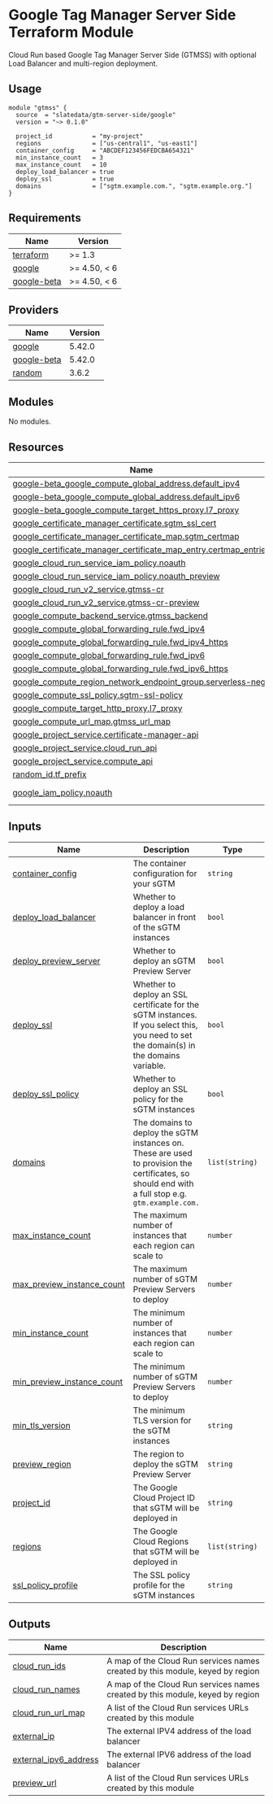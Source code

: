 # Google Tag Manager Server Side Terraform Module

Cloud Run based Google Tag Manager Server Side (GTMSS) with optional Load Balancer and multi-region deployment.

## Usage

```hcl
module "gtmss" {
  source  = "slatedata/gtm-server-side/google"
  version = "~> 0.1.0"

  project_id           = "my-project"
  regions              = ["us-central1", "us-east1"]
  container_config     = "ABCDEF123456FEDCBA654321"
  min_instance_count   = 3
  max_instance_count   = 10
  deploy_load_balancer = true
  deploy_ssl           = true
  domains              = ["sgtm.example.com.", "sgtm.example.org."]
}
```
<!-- BEGINNING OF PRE-COMMIT-TERRAFORM DOCS HOOK -->
## Requirements

| Name | Version |
|------|---------|
| <a name="requirement_terraform"></a> [terraform](#requirement\_terraform) | >= 1.3 |
| <a name="requirement_google"></a> [google](#requirement\_google) | >= 4.50, < 6 |
| <a name="requirement_google-beta"></a> [google-beta](#requirement\_google-beta) | >= 4.50, < 6 |

## Providers

| Name | Version |
|------|---------|
| <a name="provider_google"></a> [google](#provider\_google) | 5.42.0 |
| <a name="provider_google-beta"></a> [google-beta](#provider\_google-beta) | 5.42.0 |
| <a name="provider_random"></a> [random](#provider\_random) | 3.6.2 |

## Modules

No modules.

## Resources

| Name | Type |
|------|------|
| [google-beta_google_compute_global_address.default_ipv4](https://registry.terraform.io/providers/hashicorp/google-beta/latest/docs/resources/google_compute_global_address) | resource |
| [google-beta_google_compute_global_address.default_ipv6](https://registry.terraform.io/providers/hashicorp/google-beta/latest/docs/resources/google_compute_global_address) | resource |
| [google-beta_google_compute_target_https_proxy.l7_proxy](https://registry.terraform.io/providers/hashicorp/google-beta/latest/docs/resources/google_compute_target_https_proxy) | resource |
| [google_certificate_manager_certificate.sgtm_ssl_cert](https://registry.terraform.io/providers/hashicorp/google/latest/docs/resources/certificate_manager_certificate) | resource |
| [google_certificate_manager_certificate_map.sgtm_certmap](https://registry.terraform.io/providers/hashicorp/google/latest/docs/resources/certificate_manager_certificate_map) | resource |
| [google_certificate_manager_certificate_map_entry.certmap_entries](https://registry.terraform.io/providers/hashicorp/google/latest/docs/resources/certificate_manager_certificate_map_entry) | resource |
| [google_cloud_run_service_iam_policy.noauth](https://registry.terraform.io/providers/hashicorp/google/latest/docs/resources/cloud_run_service_iam_policy) | resource |
| [google_cloud_run_service_iam_policy.noauth_preview](https://registry.terraform.io/providers/hashicorp/google/latest/docs/resources/cloud_run_service_iam_policy) | resource |
| [google_cloud_run_v2_service.gtmss-cr](https://registry.terraform.io/providers/hashicorp/google/latest/docs/resources/cloud_run_v2_service) | resource |
| [google_cloud_run_v2_service.gtmss-cr-preview](https://registry.terraform.io/providers/hashicorp/google/latest/docs/resources/cloud_run_v2_service) | resource |
| [google_compute_backend_service.gtmss_backend](https://registry.terraform.io/providers/hashicorp/google/latest/docs/resources/compute_backend_service) | resource |
| [google_compute_global_forwarding_rule.fwd_ipv4](https://registry.terraform.io/providers/hashicorp/google/latest/docs/resources/compute_global_forwarding_rule) | resource |
| [google_compute_global_forwarding_rule.fwd_ipv4_https](https://registry.terraform.io/providers/hashicorp/google/latest/docs/resources/compute_global_forwarding_rule) | resource |
| [google_compute_global_forwarding_rule.fwd_ipv6](https://registry.terraform.io/providers/hashicorp/google/latest/docs/resources/compute_global_forwarding_rule) | resource |
| [google_compute_global_forwarding_rule.fwd_ipv6_https](https://registry.terraform.io/providers/hashicorp/google/latest/docs/resources/compute_global_forwarding_rule) | resource |
| [google_compute_region_network_endpoint_group.serverless-neg](https://registry.terraform.io/providers/hashicorp/google/latest/docs/resources/compute_region_network_endpoint_group) | resource |
| [google_compute_ssl_policy.sgtm-ssl-policy](https://registry.terraform.io/providers/hashicorp/google/latest/docs/resources/compute_ssl_policy) | resource |
| [google_compute_target_http_proxy.l7_proxy](https://registry.terraform.io/providers/hashicorp/google/latest/docs/resources/compute_target_http_proxy) | resource |
| [google_compute_url_map.gtmss_url_map](https://registry.terraform.io/providers/hashicorp/google/latest/docs/resources/compute_url_map) | resource |
| [google_project_service.certificate-manager-api](https://registry.terraform.io/providers/hashicorp/google/latest/docs/resources/project_service) | resource |
| [google_project_service.cloud_run_api](https://registry.terraform.io/providers/hashicorp/google/latest/docs/resources/project_service) | resource |
| [google_project_service.compute_api](https://registry.terraform.io/providers/hashicorp/google/latest/docs/resources/project_service) | resource |
| [random_id.tf_prefix](https://registry.terraform.io/providers/hashicorp/random/latest/docs/resources/id) | resource |
| [google_iam_policy.noauth](https://registry.terraform.io/providers/hashicorp/google/latest/docs/data-sources/iam_policy) | data source |

## Inputs

| Name | Description | Type | Default | Required |
|------|-------------|------|---------|:--------:|
| <a name="input_container_config"></a> [container\_config](#input\_container\_config) | The container configuration for your sGTM | `string` | n/a | yes |
| <a name="input_deploy_load_balancer"></a> [deploy\_load\_balancer](#input\_deploy\_load\_balancer) | Whether to deploy a load balancer in front of the sGTM instances | `bool` | `false` | no |
| <a name="input_deploy_preview_server"></a> [deploy\_preview\_server](#input\_deploy\_preview\_server) | Whether to deploy an sGTM Preview Server | `bool` | `false` | no |
| <a name="input_deploy_ssl"></a> [deploy\_ssl](#input\_deploy\_ssl) | Whether to deploy an SSL certificate for the sGTM instances. If you select this, you need to set the domain(s) in the domains variable. | `bool` | `false` | no |
| <a name="input_deploy_ssl_policy"></a> [deploy\_ssl\_policy](#input\_deploy\_ssl\_policy) | Whether to deploy an SSL policy for the sGTM instances | `bool` | `false` | no |
| <a name="input_domains"></a> [domains](#input\_domains) | The domains to deploy the sGTM instances on. These are used to provision the certificates, so should end with a full stop e.g. `gtm.example.com.` | `list(string)` | `[]` | no |
| <a name="input_max_instance_count"></a> [max\_instance\_count](#input\_max\_instance\_count) | The maximum number of instances that each region can scale to | `number` | `10` | no |
| <a name="input_max_preview_instance_count"></a> [max\_preview\_instance\_count](#input\_max\_preview\_instance\_count) | The maximum number of sGTM Preview Servers to deploy | `number` | `1` | no |
| <a name="input_min_instance_count"></a> [min\_instance\_count](#input\_min\_instance\_count) | The minimum number of instances that each region can scale to | `number` | `1` | no |
| <a name="input_min_preview_instance_count"></a> [min\_preview\_instance\_count](#input\_min\_preview\_instance\_count) | The minimum number of sGTM Preview Servers to deploy | `number` | `1` | no |
| <a name="input_min_tls_version"></a> [min\_tls\_version](#input\_min\_tls\_version) | The minimum TLS version for the sGTM instances | `string` | `"TLS_1_2"` | no |
| <a name="input_preview_region"></a> [preview\_region](#input\_preview\_region) | The region to deploy the sGTM Preview Server | `string` | `"europe-west1"` | no |
| <a name="input_project_id"></a> [project\_id](#input\_project\_id) | The Google Cloud Project ID that sGTM will be deployed in | `string` | n/a | yes |
| <a name="input_regions"></a> [regions](#input\_regions) | The Google Cloud Regions that sGTM will be deployed in | `list(string)` | <pre>[<br>  "europe-west1"<br>]</pre> | no |
| <a name="input_ssl_policy_profile"></a> [ssl\_policy\_profile](#input\_ssl\_policy\_profile) | The SSL policy profile for the sGTM instances | `string` | `"MODERN"` | no |

## Outputs

| Name | Description |
|------|-------------|
| <a name="output_cloud_run_ids"></a> [cloud\_run\_ids](#output\_cloud\_run\_ids) | A map of the Cloud Run services names created by this module, keyed by region |
| <a name="output_cloud_run_names"></a> [cloud\_run\_names](#output\_cloud\_run\_names) | A map of the Cloud Run services names created by this module, keyed by region |
| <a name="output_cloud_run_url_map"></a> [cloud\_run\_url\_map](#output\_cloud\_run\_url\_map) | A list of the Cloud Run services URLs created by this module |
| <a name="output_external_ip"></a> [external\_ip](#output\_external\_ip) | The external IPV4 address of the load balancer |
| <a name="output_external_ipv6_address"></a> [external\_ipv6\_address](#output\_external\_ipv6\_address) | The external IPV6 address of the load balancer |
| <a name="output_preview_url"></a> [preview\_url](#output\_preview\_url) | A list of the Cloud Run services URLs created by this module |
<!-- END OF PRE-COMMIT-TERRAFORM DOCS HOOK -->
